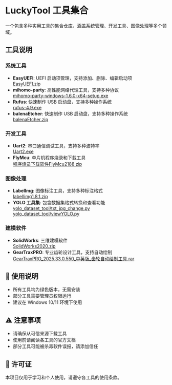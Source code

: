 # LuckyTool 工具集合

一个包含多种实用工具的集合仓库，涵盖系统管理、开发工具、图像处理等多个领域。

## 工具说明

### 系统工具
- **EasyUEFI**: UEFI 启动项管理，支持添加、删除、编辑启动项  
  [EasyUEFI.zip](EasyUEFI.zip)
- **mihomo-party**: 高性能网络代理工具，支持多种协议  
  [mihomo-party-windows-1.6.0-x64-setup.exe](mihomo-party-windows-1.6.0-x64-setup.exe)
- **Rufus**: 快速制作 USB 启动盘，支持多种操作系统  
  [rufus-4.9.exe](rufus-4.9.exe)
- **balenaEtcher**: 快速制作 USB 启动盘，支持多种操作系统  
  [balenaEtcher.zip](balenaEtcher.zip)

### 开发工具
- **Uart2**: 串口通信调试工具，支持多种波特率  
  [Uart2.exe](Uart2.exe)
- **FlyMcu**: 单片机程序烧录和下载工具  
  [程序烧录下载软件FlyMcu2188.zip](程序烧录下载软件FlyMcu2188.zip)

### 图像处理
- **LabelImg**: 图像标注工具，支持多种标注格式  
  [labellimg1.8.1.zip](labellimg1.8.1.zip)
- **YOLO 工具集**: 包含数据集格式转换和查看功能  
  [yolo_dataset_tool/txt_jpg_change.py](yolo_dataset_tool/txt_jpg_change.py)  
  [yolo_dataset_tool/viewYOLO.py](yolo_dataset_tool/viewYOLO.py)

### 建模软件
- **SolidWorks**: 三维建模软件  
  [SolidWorks2020.zip](SolidWorks2020.zip)
- **GearTraxPRO**: 专业齿轮设计工具，支持自动绘制  
  [GearTraxPRO_2025.33.0.550_中英版_齿轮自动绘制工具.rar](GearTraxPRO_2025.33.0.550_中英版_齿轮自动绘制工具.rar)


## 📝 使用说明

- 所有工具均为绿色版本，无需安装
- 部分工具需要管理员权限运行
- 建议在 Windows 10/11 环境下使用

## ⚠️ 注意事项

- 请确保从可信来源下载工具
- 使用前请阅读各工具的官方文档
- 部分工具可能被杀毒软件误报，请添加信任

## 📄 许可证

本项目仅用于学习和个人使用，请遵守各工具的使用条款。
